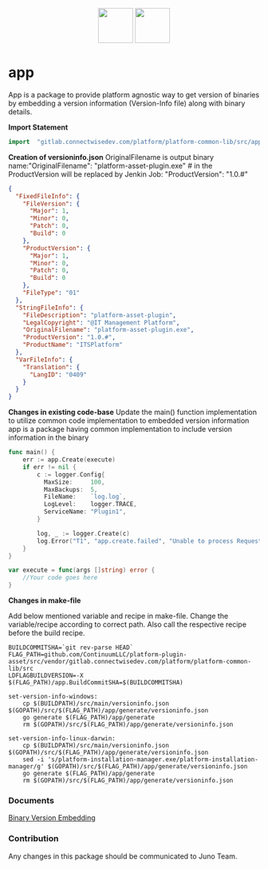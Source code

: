 <p align="center">
<img height=70px src="docs/images/continuum-logo.png">
<img height=70px src="docs/images/Go-Logo_Blue.png">
</p>

# app

App is a package to provide platform agnostic way to get version of binaries by embedding a version information (Version-Info file) along with binary details.

**Import Statement**

```go
import	"gitlab.connectwisedev.com/platform/platform-common-lib/src/app"
```

**Creation of versioninfo.json**
OriginalFilename is output binary name:"OriginalFilename": "platform-asset-plugin.exe"
\# in the ProductVersion will be replaced by Jenkin Job: "ProductVersion": "1.0.#"

```json
{
  "FixedFileInfo": {
    "FileVersion": {
      "Major": 1,
      "Minor": 0,
      "Patch": 0,
      "Build": 0
    },
    "ProductVersion": {
      "Major": 1,
      "Minor": 0,
      "Patch": 0,
      "Build": 0
    },
    "FileType": "01"
  },
  "StringFileInfo": {
    "FileDescription": "platform-asset-plugin",
    "LegalCopyright": "@IT Management Platform",
    "OriginalFilename": "platform-asset-plugin.exe",
    "ProductVersion": "1.0.#",
    "ProductName": "ITSPlatform"
  },
  "VarFileInfo": {
    "Translation": {
      "LangID": "0409"
    }
  }
}
```

**Changes in existing code-base**
Update the main() function implementation to utilize common code implementation to embedded version information
app is a package having common implementation to include version information in the binary

```go
func main() {
    err := app.Create(execute)
    if err != nil {
        c := logger.Config{
          MaxSize:     100,
          MaxBackups:  5,
          FileName:    `log.log`,
          LogLevel:    logger.TRACE,
          ServiceName: "Plugin1",
        }

        log, _ := logger.Create(c)
        log.Error("T1", "app.create.failed", "Unable to process Request %+v", err)
    }
}

var execute = func(args []string) error {
    //Your code goes here
}
```

**Changes in make-file**

Add below mentioned variable and recipe in make-file. Change the variable/recipe according to correct path. Also call the respective recipe before the build recipe.

```
BUILDCOMMITSHA=`git rev-parse HEAD`
FLAG_PATH=github.com/ContinuumLLC/platform-plugin-asset/src/vendor/gitlab.connectwisedev.com/platform/platform-common-lib/src
LDFLAGBUILDVERSION=-X $(FLAG_PATH)/app.BuildCommitSHA=$(BUILDCOMMITSHA)

set-version-info-windows:
    cp $(BUILDPATH)/src/main/versioninfo.json $(GOPATH)/src/$(FLAG_PATH)/app/generate/versioninfo.json
    go generate $(FLAG_PATH)/app/generate
    rm $(GOPATH)/src/$(FLAG_PATH)/app/generate/versioninfo.json

set-version-info-linux-darwin:
    cp $(BUILDPATH)/src/main/versioninfo.json $(GOPATH)/src/$(FLAG_PATH)/app/generate/versioninfo.json
    sed -i 's/platform-installation-manager.exe/platform-installation-manager/g' $(GOPATH)/src/$(FLAG_PATH)/app/generate/versioninfo.json
    go generate $(FLAG_PATH)/app/generate
    rm $(GOPATH)/src/$(FLAG_PATH)/app/generate/versioninfo.json
```

### Documents

[Binary Version Embedding](https://continuum.atlassian.net/wiki/spaces/C2E/pages/1454704686/Continuum+2.0+-+Binary+Version+Embedding)

### Contribution

Any changes in this package should be communicated to Juno Team.

